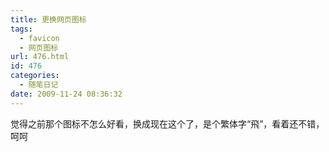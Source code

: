 ```yaml
---
title: 更换网页图标
tags:
  - favicon
  - 网页图标
url: 476.html
id: 476
categories:
  - 随笔日记
date: 2009-11-24 08:36:32
---
```


觉得之前那个图标不怎么好看，换成现在这个了，是个繁体字“飛”，看着还不错，呵呵